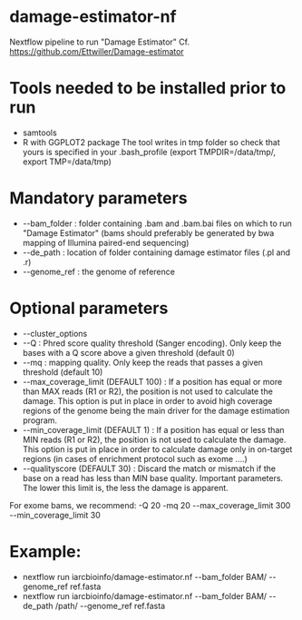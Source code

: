 # damage-estimator-nf
Nextflow pipeline to run "Damage Estimator"
Cf. https://github.com/Ettwiller/Damage-estimator

# Tools needed to be installed prior to run
- samtools
- R with GGPLOT2 package
 The tool writes in tmp folder so check that yours is specified in your .bash_profile (export TMPDIR=/data/tmp/, export TMP=/data/tmp)

# Mandatory parameters
- --bam_folder : folder containing .bam and .bam.bai files on which to run "Damage Estimator" (bams should preferably be generated by bwa mapping of Illumina paired-end sequencing)
- --de_path : location of folder containing damage estimator files (.pl and .r)
- --genome_ref : the genome of reference

# Optional parameters
- --cluster_options
- --Q : Phred score quality threshold (Sanger encoding). Only keep the bases with a Q score above a given threshold (default 0)
- --mq : mapping quality. Only keep the reads that passes a given threshold (default 10)
- --max_coverage_limit (DEFAULT 100) : If a position has equal or more than MAX reads (R1 or R2), the position is not used to calculate the damage. This option is put in place in order to avoid high coverage regions of the genome being the main driver for the damage estimation program.
- --min_coverage_limit (DEFAULT 1) : If a position has equal or less than MIN reads (R1 or R2), the position is not used to calculate the damage. This option is put in place in order to calculate damage only in on-target regions (in cases of enrichment protocol such as exome ....)
- --qualityscore (DEFAULT 30) : Discard the match or mismatch if the base on a read has less than MIN base quality. Important parameters. The lower this limit is, the less the damage is apparent.

For exome bams, we recommend: -Q 20 -mq 20 --max_coverage_limit 300 --min_coverage_limit 30

# Example:
- nextflow run iarcbioinfo/damage-estimator.nf --bam_folder BAM/ --genome_ref ref.fasta
- nextflow run iarcbioinfo/damage-estimator.nf --bam_folder BAM/ --de_path /path/ --genome_ref ref.fasta 
